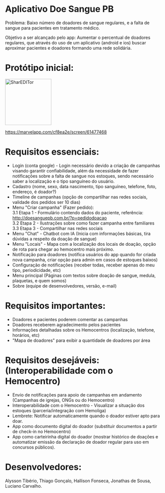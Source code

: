 # Aplicativo Doe Sangue PB

Problema: Baixo número de doadores de sangue regulares, e a falta de sangue para pacientes em tratamento médico.

Objetivo a ser alcançado pelo app: Aumentar o percentual de doadores regulares, que através do uso de um aplicativo (android e ios) buscar aproximar pacientes e doadores formando uma rede solidária.

# Protótipo inicial: 

<img src="https://github.com/thiago701/dspb/blob/master/prototipo1.png" width = "150" height = "150" alt="SharEDITor" />

https://marvelapp.com/cf8ea2e/screen/61477468

# Requisitos essenciais: 

 * Login (conta google) - Login necessário devido a criação de campanhas visando garantir confiabilidade, além da necessidade de fazer notificações sobre a falta de sangue nos estoques, sendo necessário saber a localização e o tipo sanguíneo do usuário. 
 * Cadastro (nome, sexo, data nascimento, tipo sanguíneo, telefone, foto, endereço, é doador?)<br/>
 * Timeline de campanhas (opção de compartilhar nas redes sociais, validade dos pedidos ser 10 dias)<br/>
 * Menu "Criar campanha" (Fazer pedido):<br/>
   3.1 Etapa 1 - Formulário contendo dados do paciente, referência: http://doesanguepb.com.br/?p=pedidodoacao <br/>
   3.2 Etapa 2 - Ilustrações sobre como fazer campanha entre familiares <br/>
   3.3 Etapa 3 - Compartilhar nas redes sociais <br/>
 * Menu "Chat" - Chatbot com IA (Inicia com informações básicas, tira dúvidas a respeito da doação de sangue) <br/>
 * Menu "Locais" - Mapa com a localização dos locais de doação, opção de rota para chegar ao hemocentro mais próximo. <br/>
 * Notificação para doadores (notifica usuários do app quando for criada nova campanha, criar opção para admin em casos de estoques baixos) <br/>
 * Configuração de notificações (receber todas, receber apenas do meu tipo, periodicidade, etc) <br/>
 * Menu principal (Páginas com textos sobre doação de sangue, medula, plaquetas, e quem somos) <br/>
 * Sobre (equipe de desenvolvedores, versão, e-mail) <br/>


# Requisitos importantes:

 * Doadores e pacientes poderem comentar as campanhas <br/>
 * Doadores receberem agradecimento pelos pacientes <br/>
 * Informações detalhadas sobre os Hemocentros (localização, telefone, horários, etc)<br/>
 * "Mapa de doadores" para exibir a quantidade de doadores por área <br/>
  

# Requisitos desejáveis: (Interoperabilidade com o Hemocentro)

* Envio de notificações para apoio de campanhas em andamento (Campanhas de igrejas, ONGs ou do Hemocentro) <br/>
* Interoperabilidade com o Hemocentro - Visualizar a situação dos estoques (parceria/integração com Hemoliga)<br/>
* Lembrete: Notificar automaticamente quando o doador estiver apto para doar. <br/>
* App como documento digital do doador (substituir documentos a partir de check-in no Hemocentro)<br/>
* App como carteirinha digital do doador (mostrar histórico de doações e automatizar emissão da declaração de doador regular para uso em concursos públicos).<br/>


# Desenvolvedores: 

Alysson Tibério, Thiago Gonçalo, Hallison Fonseca, Jonathas de Sousa, Luciano Carvalho. 
